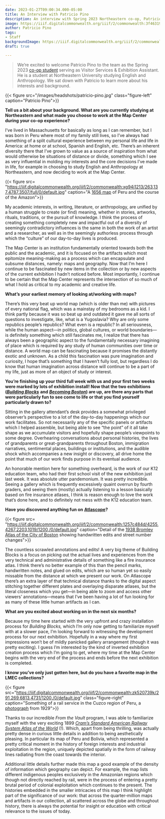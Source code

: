 ```yaml
---
date: 2023-01-27T09:00:34.000-05:00
title: An Interview with Patricio Pino
description: An interview with Spring 2023 Northeastern co-op, Patricio Pino
image: https://iiif.digitalcommonwealth.org/iiif/2/commonwealth:3f463192p/412,799,2405,1104/full/0/default.jpg
author: Patricio Pino
tags:
- Staff
backgroundImage: https://iiif.digitalcommonwealth.org/iiif/2/commonwealth:3f463192p/412,799,2405,1104/full/0/default.jpg
draft: true

---
```

> We’re excited to welcome Patricio Pino to the team as the Spring 2023 [co-op student](https://careers.northeastern.edu/cooperative-education/) serving as Visitor Services & Exhibition Assistant. He is a student at Northeastern University studying English and Anthropology. We sat down with Patricio to learn more about his interests and background.

{{< figure src="/images/headshots/patricio-pino.jpg" class="figure-left" caption="Patricio Pino">}}

**Tell us a bit about your background. What are you currently studying at Northeastern and what made you choose to work at the Map Center during your co-op experience?**

I’ve lived in Massachusetts for basically as long as I can remember, but I was born in Peru where most of my family still lives, so I’ve always had something of a split cultural experience between my personal life and life in America: at home or at school, Spanish and English, etc. There’s an inherent diversity there that I’ve grown to value as a source of inspiration from what would otherwise be situations of distance or divide, something which I see as very influential in molding my interests and the core decisions I’ve made in life, for example in choosing to study English and Anthropology at Northeastern, and now deciding to work at the Map Center.

{{< figure src= "https://iiif.digitalcommonwealth.org/iiif/2/commonwealth:xg94j1213/263,137,4787,3507/full/0/default.jpg"  caption="A [1656 map](https://collections.leventhalmap.org/search/commonwealth:xg94j120t) of Peru and the course of the Amazon">}}

My academic interests, in writing, literature, or anthropology, are unified by a human struggle to create (or find) meaning, whether in stories, artworks, rituals, traditions, or the pursuit of knowledge. I think the process of creating something completely new and impactful out of a diversity of seemingly contradictory influences is the same in both the work of an artist and a researcher, as well as in the seemingly authorless process through which the “culture” of our day-to-day lives is produced.

The Map Center is an institution fundamentally oriented towards both the public and the academic, and it is focused on the artifacts which most epitomize meaning-making as a process which can encapsulate and subsume distances, namely: maps and geography. Now that I’m here I continue to be fascinated by new items in the collection or by new aspects of the current exhibition I hadn’t noticed before. Most importantly, I continue to be certain that the Map Center represents the intersection of so much of what I hold as critical to my academic and creative life.

**What’s your earliest memory of looking at/working with maps?**

There’s this very beat up world map (which is older than me) with pictures of every national flag, which was a mainstay of my bedrooms as a kid. I think partly because it was so beat up and outdated it gave me all sorts of questions to investigate, like, what is a Yugoslavia? Why are only some republics people’s republics? What even is a republic? In all seriousness, while the human aspect—in politics, global cultures, or world boundaries—is definitely something which still fascinates me, I realize that there has always been a geographic aspect to the fundamentally necessary imagining of place which is required by any study of human communities over time or distance. A world map can be fascinating because it promises the distantly exotic and unknown. As a child this fascination was pure imagination and curiosity, I hope that’s something that I haven’t fully lost, but regardless I do know that human imagination across distance will continue to be a part of my life, just as more of an object of study or interest.

**You’re finishing up your third full week with us and your first two weeks were marked by lots of exhibition install! Now that the two exhibitions (**[**_Building Blocks_**](https://www.leventhalmap.org/exhibitions/#rotating-exhibition) **and** [**_Becoming Boston_**](https://www.leventhalmap.org/exhibitions/#permanent-exhibition)**) are up, are there any parts that were particularly fun to see come to life or that you find yourself particularly drawn to?**

Sitting in the gallery attendant’s desk provides a somewhat privileged observer’s perspective to a lot of the day-to-day happenings which our work facilitates. So not necessarily any of the specific panels or artifacts which I helped assemble, but being able to see “the point” of it all take shape as we accumulate visitors and hopefully shape people’s viewpoints to some degree. Overhearing conversations about personal histories, the lives of grandparents or great-grandparents throughout Boston, immigration narratives, sentimental places, buildings or institutions, and the audible shock which accompanies a new insight or discovery, all drive home the point that much of our work finds purpose in its eventual audience.

An honorable mention here for something overheard, is the work of our K12 education team, who had their first school visit of the new exhibition just last week. It was absolute utter pandemonium. It was pretty incredible. Seeing a gallery which is frequently excessively quaint overrun by fourth graders, and seeing them (mostly) actually listening to a lesson basically based on fire insurance atlases, I think is reason enough to love the work that’s done here, and to definitely not mess with the K12 education team.

**Have you discovered anything fun on** [**Atlascope**](https://www.atlascope.org/)**?**

{{< figure src= "https://iiif.digitalcommonwealth.org/iiif/2/commonwealth:1257c484d/4255,4267,2203,1019/1200,/0/default.jpg" caption="Detail of the [1938 Bromley Atlas of the City of Boston](https://collections.leventhalmap.org/search/commonwealth:1257c4834) showing handwritten edits and street number changes">}}

The countless scrawled annotations and edits! A very big theme of Building Blocks is a focus on picking out the actual lives and experiences from the very technical and administrative details of something like a fire insurance atlas. I think there’s no better example of this than the pencil marks, handwritten notes, and glued on edits, which are so human yet so easily missable from the distance at which we present our work. On Atlascope there’s an extra layer of that technical distance thanks to the digital aspect stitching together different plates and overlaying disparate atlases, but the literal closeness which you get—in being able to zoom and access other viewers’ annotations—means that I’ve been having a lot of fun looking for as many of these little human artifacts as I can.

**What are you excited about working on in the next six months?**

Because my time here started with the very upfront and crazy installation process for _Building Blocks,_ which I’m only now getting to familiarize myself with at a slower pace, I’m looking forward to witnessing the development process for our next exhibition. Hopefully in a way where my first impressions won’t be of mildly panicked gallery arrangement (though it was pretty exciting). I guess I’m interested by the kind of inverted exhibition creation process which I’m going to get, where my time at the Map Center begins with the very end of the process and ends before the next exhibition is completed.

**I know you’ve only just gotten here, but do you have a favorite map in the LMEC collections?**

{{< figure src="https://iiif.digitalcommonwealth.org/iiif/2/commonwealth:zk520739k/291,269,6813,4731/1200,/0/default.jpg" class="figure-right" caption="Something of a rail service in the Cuzco region of Peru, a [photograph](https://www.digitalcommonwealth.org/search/commonwealth:zk5207389) from 1929">}}

Thanks to our incredible _From the Vault_ program, I was able to familiarize myself with the very exciting 1899 [_Cram’s Standard American Railway System Atlas of the World_](https://bpl.bibliocommons.com/v2/record/S75C4501635) (!). Which, apart from being thrilling, was actually pretty dense in curious little details in addition to being aesthetically pleasing. In particular its map of Peru and Bolivia, which represented a pretty critical moment in the history of foreign interests and industrial exploitation in the region, uniquely depicted spatially in the form of railway lines radiating from the coast towards the interior. 

Additional little details further made this map a good example of the density of information which geography can depict. For example, the map lists different indigenous peoples exclusively in the Amazonian regions which though not directly reached by rail, were in the process of entering a pretty brutal period of colonial exploitation which continues to the present. The histories embedded in the smaller intricacies of this map I think highlight part of the significance of our work: that across the quarter-million maps and artifacts in our collection, all scattered across the globe and throughout history, there is always the potential for insight or education with critical relevance to the issues of today.